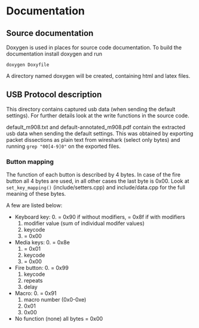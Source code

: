 # Documentation

## Source documentation
Doxygen is used in places for source code documentation. To build the documentation install doxygen and run
```
doxygen Doxyfile
```
A directory named doxygen will be created, containing html and latex files.

## USB Protocol description
This directory contains captured usb data (when sending the default settings). For further details look at the write functions in the source code.

default_m908.txt and default-annotated_m908.pdf contain the extracted usb data when sending the default settings. This was obtained by exporting packet dissections as plain text from wireshark (select only bytes) and running ``grep "00[4-9]0"`` on the exported files.


### Button mapping
The function of each button is described by 4 bytes. In case of the fire button all 4 bytes are used, in all other cases the last byte is 0x00. Look at ``set_key_mapping()`` (include/setters.cpp) and include/data.cpp for the full meaning of these bytes.

A few are listed below:
- Keyboard key:
	0. = 0x90 if without modifiers, = 0x8f if with modifiers
	1. modifier value (sum of individual modifer values)
	2. keycode
	3. = 0x00
- Media keys:
	0. = 0x8e
	1. = 0x01
	2. keycode
	3. = 0x00
- Fire button:
	0. = 0x99
	1. keycode
	2. repeats
	3. delay
- Macro:
	0. = 0x91
	1. macro number (0x0-0xe)
	2. 0x01
	3. 0x00
- No function (none)
	all bytes = 0x00
